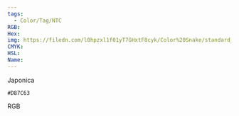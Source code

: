 ```yaml
---
tags:
  - Color/Tag/NTC
RGB:
Hex:
img: https://filedn.com/l0hpzxl1f01yT7GHxtF8cyk/Color%20Snake/standard_csv_to_svg/D87C63.svg
CMYK:
HSL:
Name:
---
```

Japonica
```palette
#D87C63
```
RGB
